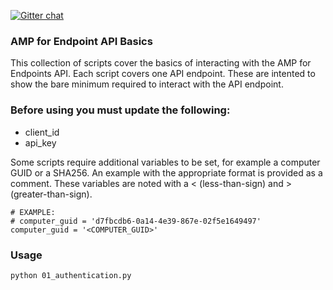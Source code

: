 [![Gitter chat](https://img.shields.io/badge/gitter-join%20chat-brightgreen.svg)](https://gitter.im/CiscoSecurity/AMP-for-Endpoints "Gitter chat")

### AMP for Endpoint API Basics

This collection of scripts cover the basics of interacting with the AMP for Endpoints API. Each script covers one API endpoint. These are intented to show the bare minimum required to interact with the API endpoint.

### Before using you must update the following:
- client_id
- api_key

Some scripts require additional variables to be set, for example a computer GUID or a SHA256. An example with the appropriate format is provided as a comment. These variables are noted with a < (less-than-sign) and > (greater-than-sign).

```
# EXAMPLE:
# computer_guid = 'd7fbcdb6-0a14-4e39-867e-02f5e1649497'
computer_guid = '<COMPUTER_GUID>'
```

### Usage

```
python 01_authentication.py
```
